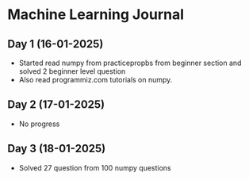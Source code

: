# Machine Learning Journal

## Day 1 (16-01-2025)

- Started read numpy from practicepropbs from beginner section and solved 2 beginner level question
- Also read programmiz.com tutorials on numpy.

## Day 2 (17-01-2025)

- No progress

## Day 3 (18-01-2025)

- Solved 27 question from 100 numpy questions
